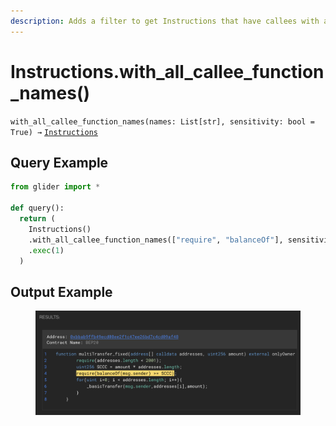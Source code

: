 ```yaml
---
description: Adds a filter to get Instructions that have callees with all the given names.
---
```


# Instructions.with\_all\_callee\_function\_names()

`with_all_callee_function_names(names: List[str], sensitivity: bool = True) →` [`Instructions`](./)

## Query Example

```python
from glider import *

def query():
  return (
    Instructions()
    .with_all_callee_function_names(["require", "balanceOf"], sensitivity=False)
    .exec(1)
  )
```

## Output Example

<figure><img src="../../.gitbook/assets/image (265).png" alt=""><figcaption></figcaption></figure>
